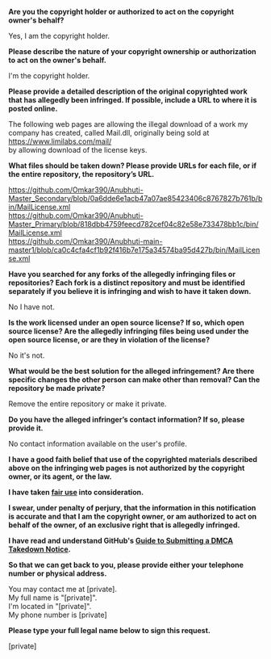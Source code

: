 **Are you the copyright holder or authorized to act on the copyright owner's behalf?**

Yes, I am the copyright holder.

**Please describe the nature of your copyright ownership or authorization to act on the owner's behalf.**

I'm the copyright holder.

**Please provide a detailed description of the original copyrighted work that has allegedly been infringed. If possible, include a URL to where it is posted online.**

The following web pages are allowing the illegal download of a work my company has created, called Mail.dll, originally being sold at
https://www.limilabs.com/mail/  
by allowing download of the license keys.

**What files should be taken down? Please provide URLs for each file, or if the entire repository, the repository’s URL.**

https://github.com/Omkar390/Anubhuti-Master_Secondary/blob/0a6dde6e1acb47a07ae85423406c8767827b761b/bin/MailLicense.xml  
https://github.com/Omkar390/Anubhuti-Master_Primary/blob/818dbb4759feecd782cef04c82e58e733478bb1c/bin/MailLicense.xml  
https://github.com/Omkar390/Anubhuti-main-master1/blob/ca0c4cfa4cf1b92f416b7e175a34574ba95d427b/bin/MailLicense.xml

**Have you searched for any forks of the allegedly infringing files or repositories? Each fork is a distinct repository and must be identified separately if you believe it is infringing and wish to have it taken down.**

No I have not.

**Is the work licensed under an open source license? If so, which open source license? Are the allegedly infringing files being used under the open source license, or are they in violation of the license?**

No it's not.

**What would be the best solution for the alleged infringement? Are there specific changes the other person can make other than removal? Can the repository be made private?**

Remove the entire repository or make it private.

**Do you have the alleged infringer’s contact information? If so, please provide it.**

No contact information available on the user's profile.

**I have a good faith belief that use of the copyrighted materials described above on the infringing web pages is not authorized by the copyright owner, or its agent, or the law.**

**I have taken <a href="https://www.lumendatabase.org/topics/22">fair use</a> into consideration.**

**I swear, under penalty of perjury, that the information in this notification is accurate and that I am the copyright owner, or am authorized to act on behalf of the owner, of an exclusive right that is allegedly infringed.**

**I have read and understand GitHub's <a href="https://docs.github.com/articles/guide-to-submitting-a-dmca-takedown-notice/">Guide to Submitting a DMCA Takedown Notice</a>.**

**So that we can get back to you, please provide either your telephone number or physical address.**

You may contact me at [private].  
My full name is "[private]".  
I'm located in "[private]".  
My phone number is [private]

**Please type your full legal name below to sign this request.**

[private]
